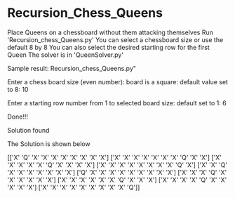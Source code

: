 # Recursion_Chess_Queens
Place Queens on a chessboard without them attacking themselves
Run 'Recursion_chess_Queens.py'
You can select a chessboard size or use the default 8 by 8
You can also select the desired starting row for the first Queen
The solver is in 'QueenSolver.py'

Sample result:
  Recursion_chess_Queens.py" 
  
  Enter a chess board size (even number): board is a square: default value set to 8: 10
  
  Enter a starting row number from 1 to selected board size: default set to 1: 6
  
  Done!!!
  
  Solution found

  The Solution is shown below
  
  [['X' 'Q' 'X' 'X' 'X' 'X' 'X' 'X' 'X' 'X']
   ['X' 'X' 'X' 'X' 'X' 'X' 'X' 'Q' 'X' 'X']
   ['X' 'X' 'X' 'X' 'X' 'Q' 'X' 'X' 'X' 'X']
   ['X' 'X' 'X' 'X' 'X' 'X' 'X' 'X' 'Q' 'X']
   ['X' 'X' 'Q' 'X' 'X' 'X' 'X' 'X' 'X' 'X']
   ['Q' 'X' 'X' 'X' 'X' 'X' 'X' 'X' 'X' 'X']
   ['X' 'X' 'X' 'Q' 'X' 'X' 'X' 'X' 'X' 'X']
   ['X' 'X' 'X' 'X' 'X' 'X' 'Q' 'X' 'X' 'X']
   ['X' 'X' 'X' 'X' 'Q' 'X' 'X' 'X' 'X' 'X']
   ['X' 'X' 'X' 'X' 'X' 'X' 'X' 'X' 'X' 'Q']]
